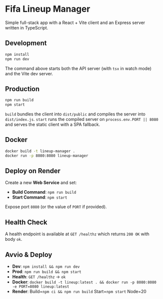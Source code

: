 # Fifa Lineup Manager

Simple full-stack app with a React + Vite client and an Express server written in TypeScript.

## Development

```bash
npm install
npm run dev
```

The command above starts both the API server (with `tsx` in watch mode) and the Vite dev server.

## Production

```bash
npm run build
npm start
```

`build` bundles the client into `dist/public` and compiles the server into `dist/index.js`. `start` runs the compiled server on `process.env.PORT || 8080` and serves the static client with a SPA fallback.

## Docker

```bash
docker build -t lineup-manager .
docker run -p 8080:8080 lineup-manager
```

## Deploy on Render

Create a new **Web Service** and set:

- **Build Command**: `npm run build`
- **Start Command**: `npm start`

Expose port `8080` (or the value of `PORT` if provided).

## Health Check

A health endpoint is available at `GET /healthz` which returns `200 OK` with body `ok`.

## Avvio & Deploy

- **Dev**: `npm install && npm run dev`
- **Prod**: `npm run build && npm start`
- **Health**: `GET /healthz` → `ok`
- **Docker**: `docker build -t lineup:latest . && docker run -p 8080:8080 -e PORT=8080 lineup:latest`
- **Render**: Build=`npm ci && npm run build`  Start=`npm start`  Node=20
